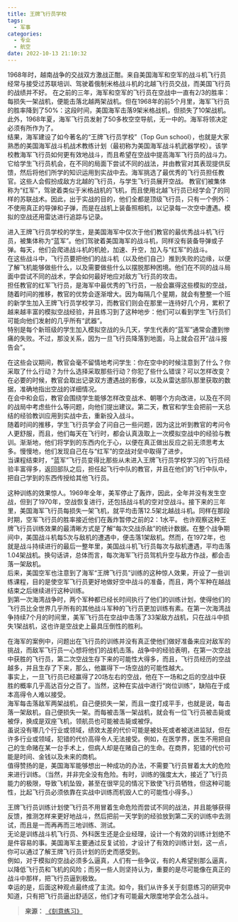 ```yaml
---
title: 王牌飞行员学校
tags:
  - 军事
categories:
  - 专业
  - 航空
date: 2022-10-13 21:10:32
---
```


1968年时，越南战争的交战双方激战正酣。来自美国海军和空军的战斗机飞行员经常与接受过苏联培训、驾驶着俄制米格战斗机的北越飞行员交战，而美国飞行员的战绩并不好。<!--more-->
在之前的三年，海军和空军的飞行员在空战中一直有2/3的胜率：每损失一架战机，便能击落北越两架战机。但在1968年的前5个月里，海军飞行员的胜率降到了50%：这段时间，美国海军击落9架米格战机，但损失了10架战机。此外，1968年夏，海军飞行员发射了50多枚空空导航，无一中的。海军将领决定必须有所作为了。  
结果，海军建设了如今著名的“王牌飞行员学校”（Top Gun school），也就是大家熟悉的美国海军战斗机战术教练计划（最初称为美国海军战斗机武器学校）。该学校教海军飞行员如何更有效地战斗，而且希望在空战中提高海军飞行员的战斗力。  
它给学生飞行员机会，在不同的局面下尝试不同的战法，并由教官对其表现提供反馈，然后将他们所学的知识运用到实战中去。海军挑选了最优秀的飞行员担任教官。这些人会假扮成敌方北越的飞行员，与学生飞行员展开空战。
教官们被集体称为“红军”，驾驶着类似于米格战机的飞机，而且使用北越飞行员已经学会了的同样的苏联战术。因此，出于实战的目的，他们全都是顶级飞行员，只有一个例外：不使用真正的导弹和子弹，而是在战机上装备照相机，以记录每一次空中遭遇。模拟的空战还用雷达进行追踪与记录。  

进入王牌飞行员学校的学生，是美国海军中仅次于他们教官的最优秀战斗机飞行员，被集体称为“蓝军”。他们驾驶着美国海军的战斗机，同样没有装备导弹或子弹。每天，他们会爬进战斗机的机舱，加速、升空，加入与“红军”的战斗。  
在这些战斗中，飞行员要把他们的战斗机（以及他们自己）推到失败的边缘，以便了解飞机能够做些什么，以及需要做些什么以摆脱那种困境。他们在不同的战斗局面中尝试不同的战术，学会如何最好地应对敌方飞行员的攻击。  
担任教官的红军飞行员，是海军中最优秀的飞行员，一般会赢得这些模拟的空战，随着时间的推移，教官的优势会逐渐增大。因为每隔几个星期，就会有整整一个班的新学生加入王牌飞行员学校学习，而教官们则会在那里一连待好几个月，累积了越来越丰富的模拟空战经验，并且练习到了这种地步：他们可以看到学生飞行员们可能向他们发射的几乎所有“武器”。  
特别是每个新班级的学生加入模拟空战的头几天，学生代表的“蓝军”通常会遭到惨痛的失败。不过，那没关系，因为一旦飞行员降落到地面，马上就会召开“战斗报告会”。  

在这些会议期间，教官会毫不留情地考问学生：你在空中的时候注意到了什么？你采取了什么行动？为什么选择采取那些行动？你犯了些什么错误？可以怎样改变？在必要的时候，教官会取出记录双方遭遇战的影像，以及从雷达部队那里获取的数据，准确地指出空战的详细情况。  
在会中和会后，教官会围绕学生能够怎样改变战术、朝哪个方向改进，以及在不同的战局中考虑些什么等问题，向他们提出建议。第二天，教官和学生会把前一天总结的经验教训应用到实战中去，重新投入战斗。  
随着时间的推移，学生飞行员学会了问自己一些问题，因为这比听到教官的考问令人更舒服，而且，他们每天在飞行时，都会认真汲取上一次模拟空战中的经验与教训。渐渐地，他们将学到的东西内化于心，以便在真正做出反应之前无须思考太多。慢慢地，他们发现自己在与“红军”的空战对垒中取得了进步。  
当课程结束时，“蓝军”飞行员变得比那些从未进入王牌飞行员学校学习的飞行员经验丰富得多，返回部队之后，担任起飞行中队的教官，并且在他们的飞行中队中，把自己学到的东西传授给其他飞行员。  

这种训练的效果惊人。1969年全年，美军停止了轰炸，因此，全年并没有发生空战，但到了1970年，空战恢复进行，还包括战斗机的空对空战斗。接下来的三年里，美国海军飞行员每损失一架飞机，就平均击落12.5架北越战斗机。同样在那段时期，空军飞行员的胜率接近他们在轰炸暂停之前的2：1水平。
也许观察这种王牌飞行员训练效果的最清晰方式是了解“每次交战杀敌”的统计数据。在整个战争期间中，美国战斗机每5次与敌机的遭遇中，便击落1架敌机。然而，在1972年，也就是战斗持续进行的最后一整年里，美国战斗机飞行员每次与敌机遭遇，平均击落1.04架战机。换句话讲，总体而言，每次海军飞行员驾机升空与敌方作战，都会击落一架敌机。  
后来，美国空军也注意到了海军“王牌飞行员”训练的这种惊人效果，开设了一些训练课程，目的是使空军飞行员更好地做好空中战斗的准备，而且，两个军种在越战结束之后继续进行这种训练。  
到第一次海湾战争时，两个军种都已经长时间执行了他们的训练计划，使得他们的飞行员比全世界几乎所有的其他战斗军种的飞行员更加训练有素。在第一次海湾战争持续7个月的时间里，美军飞行员在空战中击落了33架敌方战机，只在战斗中损失1架战机，这也许是空战史上最具压倒性的胜利。  

在海军的案例中，问题出在飞行员的训练并没有真正使他们做好准备来应对敌军的挑战，而敌军飞行员一心想将他们的战机击落。战争中的经验表明，在第一次空战中获胜的飞行员，第二次空战生存下来的可能性大得多，而且，飞行员经历的空战越多，并且生存了下来，那么，他赢得下一场空战的可能性越大。  
事实上，一旦飞行员已经赢得了20场左右的空战，他在下一场和之后的空战中获胜的概率几乎高达百分之百了。当然，这种在实战中进行“岗位训练”，缺陷在于成本高得令人难以接受。  
海军每击落敌军两架战机，自己便损失一架，而且一度打成平手，也就是说，每击落一架敌机，自己便损失一架。而每被击落一架战机，就会有一位飞行员被击毙或被俘，换成是双座飞机，领航员也可能被击毙或被俘。  
虽说没有哪几个行业或领域，绩效太差的代价可能是被处死或者被送进监狱，但在许多行业或领域，犯错的代价高得令人无法接受。例如，在医学界，医生不用把自己的生命赌在某一台手术上，但病人却是在赌自己的生命。在商界，犯错的代价可能是时间、金钱以及未来的商机。  
值得赞扬的是，美国海军能够想出一种成功的办法，不需要飞行员冒着太大的危险来进行训练。（当然，并非完全没有危险。有时，训练的强度太大，接近了飞行员能力的极限，导致飞机坠毁，甚至在很罕见的情况下致使飞行员牺牲，但这种可能性，比起飞行员必须依靠在实战中训练而机毁人亡的可能性小得多。）  

王牌飞行员训练计划使飞行员不用冒着生命危险而尝试不同的战法，并且能够获得反馈，推测怎样来更好地战斗，然后把前一天学到的经验放到第二天的训练中去测试，而且是一而再再而三地训练、测试。  
无论是训练战斗机飞行员、外科医生还是企业经理，设计一个有效的训练计划绝不是件容易的事。美国海军主要通过反复试验，才设计了有效的训练计划，这一点，你可以通过了解王牌飞行员计划的历史而感受到。  
例如，对于模拟的空战必须多么逼真，人们有一些争议，有的人希望别那么逼真，以降低飞行员和飞机的风险；而另一些人则坚持认为，重要的是尽可能像在真正的战斗中那样，把飞行员逼到极致。  
幸运的是，后面这种观点最终成了主流。如今，我们从许多关于刻意练习的研究中知道，只有把飞行员逼出舒适区，他们才有可能最大限度地学会怎么战斗。  

>**来源：**
>[《刻意练习》](http://www.sophie-eden.ltd:5171/#/读书/学习/刻意练习.md)  